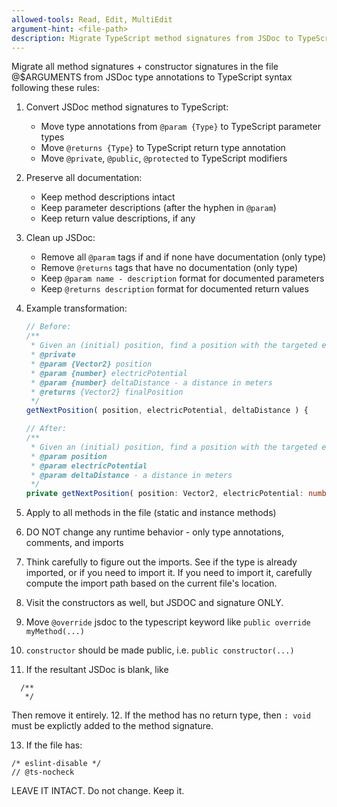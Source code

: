 ```yaml
---
allowed-tools: Read, Edit, MultiEdit
argument-hint: <file-path>
description: Migrate TypeScript method signatures from JSDoc to TypeScript syntax
---
```


Migrate all method signatures + constructor signatures in the file @$ARGUMENTS from JSDoc type annotations to TypeScript syntax following these rules:

1. Convert JSDoc method signatures to TypeScript:
   - Move type annotations from `@param {Type}` to TypeScript parameter types
   - Move `@returns {Type}` to TypeScript return type annotation
   - Move `@private`, `@public`, `@protected` to TypeScript modifiers

2. Preserve all documentation:
   - Keep method descriptions intact
   - Keep parameter descriptions (after the hyphen in `@param`)
   - Keep return value descriptions, if any

3. Clean up JSDoc:
   - Remove all `@param` tags if and if none have documentation (only type)
   - Remove `@returns` tags that have no documentation (only type)
   - Keep `@param name - description` format for documented parameters
   - Keep `@returns description` format for documented return values

4. Example transformation:
   ```typescript
   // Before:
   /**
    * Given an (initial) position, find a position with the targeted electric potential
    * @private
    * @param {Vector2} position
    * @param {number} electricPotential
    * @param {number} deltaDistance - a distance in meters
    * @returns {Vector2} finalPosition
    */
   getNextPosition( position, electricPotential, deltaDistance ) {

   // After:
   /**
    * Given an (initial) position, find a position with the targeted electric potential
    * @param position
    * @param electricPotential
    * @param deltaDistance - a distance in meters
    */
   private getNextPosition( position: Vector2, electricPotential: number, deltaDistance: number ): Vector2 {
   ```

5. Apply to all methods in the file (static and instance methods)
6. DO NOT change any runtime behavior - only type annotations, comments, and imports
7. Think carefully to figure out the imports. See if the type is already imported, or if you need to import it. If you need to import it, carefully compute the import path based on the current file's location.
8. Visit the constructors as well, but JSDOC and signature ONLY.
9. Move `@override` jsdoc to the typescript keyword like `public override myMethod(...)`
10. `constructor` should be made public, i.e. `public constructor(...)`
11. If the resultant JSDoc is blank, like
```
  /**
   */
```

Then remove it entirely.
12. If the method has no return type, then `: void` must be explictly added to the method signature.

13. If the file has:
```
/* eslint-disable */
// @ts-nocheck
```

LEAVE IT INTACT. Do not change. Keep it.